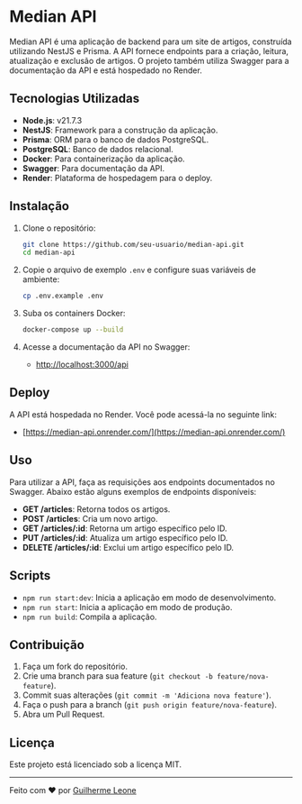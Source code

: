 # Median API

Median API é uma aplicação de backend para um site de artigos, construída utilizando NestJS e Prisma. A API fornece endpoints para a criação, leitura, atualização e exclusão de artigos. O projeto também utiliza Swagger para a documentação da API e está hospedado no Render.

## Tecnologias Utilizadas

- **Node.js**: v21.7.3
- **NestJS**: Framework para a construção da aplicação.
- **Prisma**: ORM para o banco de dados PostgreSQL.
- **PostgreSQL**: Banco de dados relacional.
- **Docker**: Para containerização da aplicação.
- **Swagger**: Para documentação da API.
- **Render**: Plataforma de hospedagem para o deploy.

## Instalação

1. Clone o repositório:

   ```bash
   git clone https://github.com/seu-usuario/median-api.git
   cd median-api
   ```

2. Copie o arquivo de exemplo `.env` e configure suas variáveis de ambiente:

   ```bash
   cp .env.example .env
   ```

3. Suba os containers Docker:

   ```bash
   docker-compose up --build
   ```

4. Acesse a documentação da API no Swagger:

   - [http://localhost:3000/api](http://localhost:3000/api)

## Deploy

A API está hospedada no Render. Você pode acessá-la no seguinte link:

- [https://median-api.onrender.com/](https://median-api.onrender.com/)

## Uso

Para utilizar a API, faça as requisições aos endpoints documentados no Swagger. Abaixo estão alguns exemplos de endpoints disponíveis:

- **GET /articles**: Retorna todos os artigos.
- **POST /articles**: Cria um novo artigo.
- **GET /articles/:id**: Retorna um artigo específico pelo ID.
- **PUT /articles/:id**: Atualiza um artigo específico pelo ID.
- **DELETE /articles/:id**: Exclui um artigo específico pelo ID.

## Scripts

- `npm run start:dev`: Inicia a aplicação em modo de desenvolvimento.
- `npm run start`: Inicia a aplicação em modo de produção.
- `npm run build`: Compila a aplicação.

## Contribuição

1. Faça um fork do repositório.
2. Crie uma branch para sua feature (`git checkout -b feature/nova-feature`).
3. Commit suas alterações (`git commit -m 'Adiciona nova feature'`).
4. Faça o push para a branch (`git push origin feature/nova-feature`).
5. Abra um Pull Request.

## Licença

Este projeto está licenciado sob a licença MIT.

---

Feito com ❤️ por [Guilherme Leone](https://github.com/guibleone)
